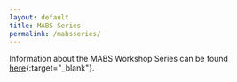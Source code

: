 ```yaml
---
layout: default
title: MABS Series
permalink: /mabsseries/
---
```


Information about the MABS Workshop Series can be found [here](http://www.pcs.usp.br/~mabs/){:target="_blank"}.
